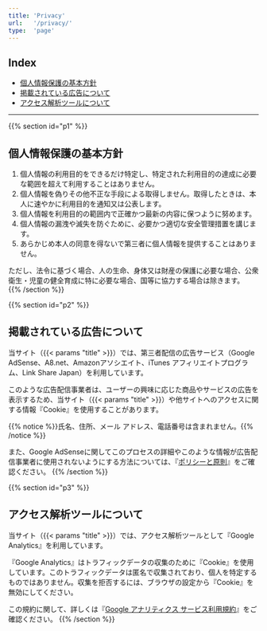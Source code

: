 ```yaml
---
title: 'Privacy'
url:   '/privacy/'
type:  'page'
---
```


## Index

- [個人情報保護の基本方針](#p1)
- [掲載されている広告について](#p2)
- [アクセス解析ツールについて](#p3)

---

{{% section id="p1" %}}
## 個人情報保護の基本方針

1. 個人情報の利用目的をできるだけ特定し、特定された利用目的の達成に必要な範囲を超えて利用することはありません。
1. 個人情報を偽りその他不正な手段による取得しません。取得したときは、本人に速やかに利用目的を通知又は公表します。
1. 個人情報を利用目的の範囲内で正確かつ最新の内容に保つように努めます。
1. 個人情報の漏洩や滅失を防ぐために、必要かつ適切な安全管理措置を講じます。
1. あらかじめ本人の同意を得ないで第三者に個人情報を提供することはありません。

ただし、法令に基づく場合、人の生命、身体又は財産の保護に必要な場合、公衆衛生・児童の健全育成に特に必要な場合、国等に協力する場合は除きます。
{{% /section %}}

{{% section id="p2" %}}
## 掲載されている広告について

当サイト（{{< params "title" >}}）では、第三者配信の広告サービス（Google AdSense、A8.net、Amazonアソシエイト、iTunes アフィリエイトプログラム、Link Share Japan）を利用しています。

このような広告配信事業者は、ユーザーの興味に応じた商品やサービスの広告を表示するため、当サイト（{{< params "title" >}}）や他サイトへのアクセスに関する情報『Cookie』を使用することがあります。

{{% notice %}}氏名、住所、メール アドレス、電話番号は含まれません。{{% /notice %}}

また、Google AdSenseに関してこのプロセスの詳細やこのような情報が広告配信事業者に使用されないようにする方法については、『[ポリシーと原則](http://www.google.co.jp/policies/technologies/ads/)』をご確認ください。
{{% /section %}}

{{% section id="p3" %}}
## アクセス解析ツールについて

当サイト（{{< params "title" >}}）では、アクセス解析ツールとして『Google Analytics』を利用しています。

『Google Analytics』はトラフィックデータの収集のために『Cookie』を使用しています。このトラフィックデータは匿名で収集されており、個人を特定するものではありません。収集を拒否するには、ブラウザの設定から『Cookie』を無効にしてください。

この規約に関して、詳しくは『[Google アナリティクス サービス利用規約](http://www.google.com/analytics/terms/jp.html)』をご確認ください。
{{% /section %}}
